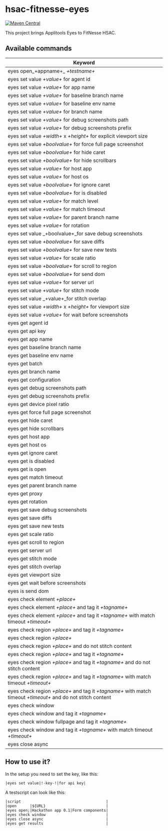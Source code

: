 # hsac-fitnesse-eyes
[![Maven Central](https://img.shields.io/maven-central/v/io.testsmith/hsac-fitnesse-eyes.svg?maxAge=86400)](https://mvnrepository.com/artifact/io.testsmith/hsac-fitnesse-eyes)

This project brings Applitools Eyes to FitNesse HSAC.

## Available commands

Keyword | 
------------ | 
|eyes open_+appname+_ _+testname+_                           |
|eyes set value _+value+_ for agent id                                                              |
|eyes set value _+value+_ for app name                                                              |
|eyes set value _+value+_ for baseline branch name                                                  |
|eyes set value _+value+_ for baseline env name                                                     |
|eyes set value _+value+_ for branch name                                                           |
|eyes set value _+value+_ for debug screenshots path                                                |
|eyes set value _+value+_ for debug screenshots prefix                                              |
|eyes set value _+width+_ x _+height+_ for explicit viewport size                    |
|eyes set value _+boolvalue+_ for force full page screenshot                                            |
|eyes set value _+boolvalue+_ for hide caret                                                            |
|eyes set value _+boolvalue+_ for hide scrollbars                                                       |
|eyes set value _+value+_ for host app                                                              |
|eyes set value _+value+_ for host os                                                               |
|eyes set value _+boolvalue+_ for ignore caret                                                          |
|eyes set value _+boolvalue+_ for is disabled                                                           |
|eyes set value _+value+_ for match level |content, exact, layout, layout2, none                                                          |
|eyes set value _+value+_ for match timeout                                                         |
|eyes set value _+value+_ for parent branch name                                                    |
|eyes set value _+value+_ for rotation                                                              |
|eyes set value _+boolvalue+_for save debug screenshots                                                |
|eyes set value _+boolvalue+_ for save diffs                                                            |
|eyes set value _+boolvalue+_ for save new tests                                                        |
|eyes set value _+value+_ for scale ratio                                                           |
|eyes set value _+boolvalue+_ for scroll to region                                                      |
|eyes set value _+boolvalue+_ for send dom                                                              |
|eyes set value _+value+_ for server url                                                            |
|eyes set value _+value+_ for stitch mode |css, scroll                                                          |
|eyes set value _+value+_for stitch overlap                                                        |
|eyes set value _+width+_ x _+height+_ for viewport size                             |
|eyes set value _+value+_ for wait before screenshots                                               |
|eyes get agent id                                                                            |
|eyes get api key                                                                             |
|eyes get app name                                                                            |
|eyes get baseline branch name                                                                |
|eyes get baseline env name                                                                   |
|eyes get batch                                                                               |
|eyes get branch name                                                                         |
|eyes get configuration                                                                       |
|eyes get debug screenshots path                                                              |
|eyes get debug screenshots prefix                                                            |
|eyes get device pixel ratio                                                                  |
|eyes get force full page screenshot                                                          |
|eyes get hide caret                                                                          |
|eyes get hide scrollbars                                                                     |
|eyes get host app                                                                            |
|eyes get host os                                                                             |
|eyes get ignore caret                                                                        |
|eyes get is disabled                                                                         |
|eyes get is open                                                                             |
|eyes get match timeout                                                                       |
|eyes get parent branch name                                                                  |
|eyes get proxy                                                                               |
|eyes get rotation                                                                            |
|eyes get save debug screenshots                                                              |
|eyes get save diffs                                                                          |
|eyes get save new tests                                                                      |
|eyes get scale ratio                                                                         |
|eyes get scroll to region                                                                    |
|eyes get server url                                                                          |
|eyes get stitch mode                                                                         |
|eyes get stitch overlap                                                                      |
|eyes get viewport size                                                                       |
|eyes get wait before screenshots                                                             |
|eyes is send dom                                                                             |
|eyes check element _+place+_                                                        |
|eyes check element _+place+_ and tag it _+tagname+_|
|eyes check element _+place+_ and tag it _+tagname+_ with match timeout _+timeout+_|
|eyes check region _+place+_ and tag it _+tagname+_                              |
|eyes check region _+place+_                                                                          |
|eyes check region _+place+_ and do not stitch content                                                 |
|eyes check region _+place+_ and tag it _+tagname+_                        |
|eyes check region _+place+_ and tag it _+tagname+_ and do not stitch content                     |
|eyes check region _+place+_ and tag it _+tagname+_ with match timeout _+timeout+_                    |
|eyes check region _+place+_ and tag it _+tagname+_ with match timeout _+timeout+_ and do not stitch content|
|eyes check window                                                                                                                  |
|eyes check window and tag it _+tagname+_                                                                   |
|eyes check window fullpage and tag it _+tagname+_                                                                        |
|eyes check window and tag it _+tagname+_ with match timeout _+timeout+_                                                    |
|eyes close async                                                                                                                   |

## How to use it?

In the setup you need to set the key, like this:

~~~
|eyes set value|!-key-!|for api key|
~~~

A testscript can look like this:

~~~
|script                                      |
|open      |${URL}                           |
|eyes open;|Hackathon app 0.1|Form components|
|eyes check window                           |
|eyes close async                            |
|eyes get results                            |
~~~
